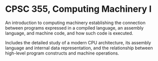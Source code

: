 # CPSC 355, Computing Machinery I

An introduction to computing machinery establishing the connection between programs expressed in a compiled language, an assembly language, and machine code, and how such code is executed. 

Includes the detailed study of a modern CPU architecture, its assembly language and internal data representation, and the relationship between high-level program constructs and machine operations.
